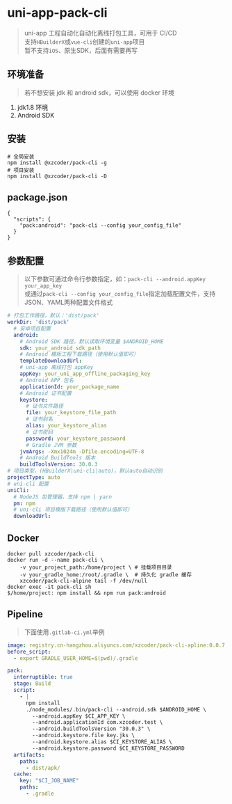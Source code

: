 # uni-app-pack-cli
> uni-app 工程自动化自动化离线打包工具，可用于 CI/CD  
> 支持`HBuilderX`或`vue-cli`创建的`uni-app`项目  
> 暂不支持`iOS`、原生SDK，后面有需要再写

## 环境准备
> 若不想安装 jdk 和 android sdk，可以使用 docker 环境
1. jdk1.8 环境
2. Android SDK

## 安装
```shell script
# 全局安装
npm install @xzcoder/pack-cli -g
# 项目安装
npm install @xzcoder/pack-cli -D
```

## package.json
```json5
{
  "scripts": {
    "pack:android": "pack-cli --config your_config_file"
  }
}
```

## 参数配置
> 以下参数可通过命令行参数指定，如：`pack-cli --android.appKey your_app_key`  
> 或通过`pack-cli --config your_config_file`指定加载配置文件，支持JSON、YAML两种配置文件格式
```yaml
# 打包工作路径，默认：'dist/pack'
workDir: 'dist/pack'
  # 安卓项目配置
  android:
    # Android SDK 路径，默认读取环境变量 $ANDROID_HOME
    sdk: your_android_sdk_path
    # Android 模版工程下载路径（使用默认值即可）
    templateDownloadUrl: 
    # uni-app 离线打包 appKey
    appKey: your_uni_app_offline_packaging_key
    # Android APP 包名
    applicationId: your_package_name
    # Android 证书配置
    keystore:
      # 证书文件路径
      file: your_keystore_file_path
      # 证书别名
      alias: your_keystore_alias
      # 证书密码
      password: your_keystore_password
      # Gradle JVM 参数
    jvmArgs: -Xmx1024m -Dfile.encoding=UTF-8
    # Android BuildTools 版本
    buildToolsVersion: 30.0.3
# 项目类型，(HBuilderX|uni-cli|auto)，默认auto自动识别
projectType: auto
# uni-cli 配置
uniCli:
  # NodeJS 包管理器，支持 npm | yarn
  pm: npm
  # uni-cli 项目模版下载路径（使用默认值即可）
  downloadUrl: 
```

## Docker
```shell script
docker pull xzcoder/pack-cli
docker run -d --name pack-cli \
    -v your_project_path:/home/project \ # 挂载项目目录
    -v your_gradle_home:/root/.gradle \  # 持久化 gradle 缓存
    xzcoder/pack-cli-alpine tail -f /dev/null
docker exec -it pack-cli sh
$/home/project: npm install && npm run pack:android    
```

## Pipeline
> 下面使用`.gitlab-ci.yml`举例
```yaml
image: registry.cn-hangzhou.aliyuncs.com/xzcoder/pack-cli-apline:0.0.7
before_script:
  - export GRADLE_USER_HOME=$(pwd)/.gradle

pack:
  interruptible: true
  stage: Build
  script:
    - |
      npm install
      ./node_modules/.bin/pack-cli --android.sdk $ANDROID_HOME \
        --android.appKey $CI_APP_KEY \
        --android.applicationId com.xzcoder.test \
        --android.buildToolsVersion "30.0.3" \
        --android.keystore.file key.jks \
        --android.keystore.alias $CI_KEYSTORE_ALIAS \
        --android.keystore.password $CI_KEYSTORE_PASSWORD
  artifacts:
    paths:
      - dist/apk/
  cache:
    key: "$CI_JOB_NAME"
    paths:
      - .gradle
```
